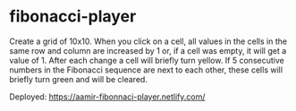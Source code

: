 # fibonacci-player
Create a grid of 10x10. When you click on a cell, all values in the cells in the same row and column are increased by 1 or,
if a cell was empty, it will get a value of 1. After each change a cell will briefly turn yellow.
If 5 consecutive numbers in the Fibonacci sequence are next to each other, these cells will briefly turn green and will be cleared.

Deployed: https://aamir-fibonnaci-player.netlify.com/

